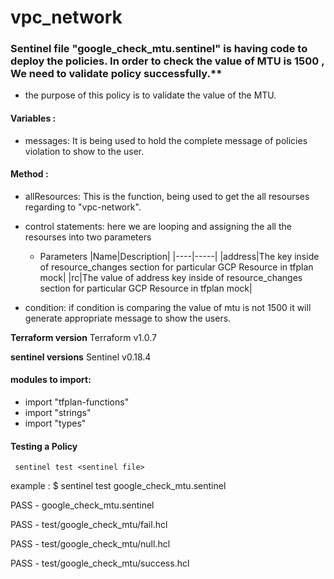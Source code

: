 # vpc_network


### Sentinel file "google_check_mtu.sentinel" is having code to deploy the policies. In order to check the value of MTU is 1500 , We need to validate  policy successfully.**

* the purpose of this policy is to validate the value of the MTU.

#### Variables :
* messages: It is being used to hold the complete message of policies violation to show to the user.

#### Method :

* allResources: This is the function, being used to get the all resourses regarding to "vpc-network".

* control statements: here we are looping and assigning the all the resourses into two parameters 
    * Parameters
      |Name|Description|
      |----|-----|
      |address|The key inside of resource_changes section for particular GCP Resource in tfplan mock|
      |rc|The value of address key inside of resource_changes section for particular GCP Resource in tfplan mock|

* condition: if condition is comparing the value of mtu is not 1500 it will generate appropriate message to show the users.


**Terraform version**
Terraform v1.0.7

**sentinel versions**
Sentinel v0.18.4



#### modules to import:
* import "tfplan-functions"
* import "strings"
* import "types"

#### Testing a Policy
     sentinel test <sentinel file>
example :
$ sentinel test google_check_mtu.sentinel

  PASS - google_check_mtu.sentinel

  PASS - test/google_check_mtu/fail.hcl

  PASS - test/google_check_mtu/null.hcl
  
  PASS - test/google_check_mtu/success.hcl


